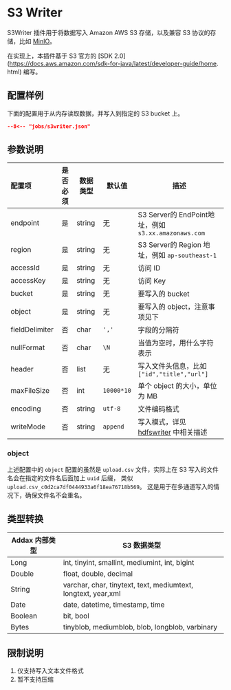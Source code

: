 # S3 Writer

S3Writer 插件用于将数据写入 Amazon AWS S3 存储，以及兼容 S3 协议的存储，比如 [MinIO](https://min.io)。

在实现上，本插件基于 S3 官方的 [SDK 2.0](https://docs.aws.amazon.com/sdk-for-java/latest/developer-guide/home.
html) 编写。

## 配置样例

下面的配置用于从内存读取数据，并写入到指定的 S3 bucket 上。

```json
--8<-- "jobs/s3writer.json"
```

## 参数说明

| 配置项    | 是否必须 | 数据类型 | 默认值 | 描述                                                                        |
| :-------- | :------: | -------- | ------ | -------------------------------------------------------------------------------------------------------------------- |
| endpoint | 是   | string | 无  |S3 Server的 EndPoint地址，例如 `s3.xx.amazonaws.com` |
| region |  是   | string | 无 | S3 Server的 Region 地址，例如 `ap-southeast-1` |
| accessId |  是   | string | 无  | 访问 ID |
| accessKey |  是   | string | 无  | 访问 Key |
| bucket |  是   | string | 无  | 要写入的 bucket |
| object |  是   | string | 无 | 要写入的 object，注意事项见下 |
| fieldDelimiter | 否 | char | `','` | 字段的分隔符 |
| nullFormat  | 否  | char | `\N` | 当值为空时，用什么字符表示 |
| header | 否  | list | 无 | 写入文件头信息，比如 `["id","title","url"]` |
| maxFileSize | 否 | int | `10000*10` | 单个 object 的大小，单位为 MB |
| encoding | 否  | string | `utf-8` | 文件编码格式 |
| writeMode | 否 | string | `append` | 写入模式，详见 [hdfswriter](../hdfswriter) 中相关描述 |

### object

上述配置中的 `object` 配置的虽然是 `upload.csv` 文件，实际上在 S3 写入的文件名会在指定的文件名后面加上 `uuid` 后缀，
类似 `upload.csv_c0d2ca7df0444933a6f18ea76718b569`。 这是用于在多通道写入的情况下，确保文件名不会重名。


## 类型转换

| Addax 内部类型 | S3 数据类型                                                |
| -------------- | ------------------------------------------------------------- |
| Long           | int, tinyint, smallint, mediumint, int, bigint                |
| Double         | float, double, decimal                                        |
| String         | varchar, char, tinytext, text, mediumtext, longtext, year,xml |
| Date           | date, datetime, timestamp, time                               |
| Boolean        | bit, bool                                                     |
| Bytes          | tinyblob, mediumblob, blob, longblob, varbinary               |

## 限制说明

1. 仅支持写入文本文件格式
2. 暂不支持压缩
